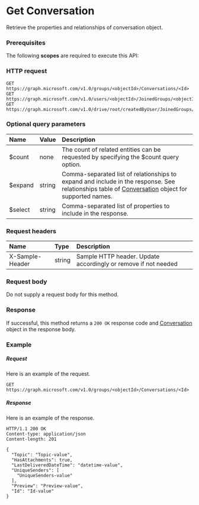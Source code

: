 # Get Conversation

Retrieve the properties and relationships of conversation object.
### Prerequisites
The following **scopes** are required to execute this API: 
### HTTP request
<!-- { "blockType": "ignored" } -->
```http
GET https://graph.microsoft.com/v1.0/groups/<objectId>/Conversations/<Id>
GET https://graph.microsoft.com/v1.0/users/<objectId>/JoinedGroups/<objectId>/Conversations/<Id>
GET https://graph.microsoft.com/v1.0/drive/root/createdByUser/JoinedGroups/<objectId>/Conversations/<Id>
```
### Optional query parameters
|Name|Value|Description|
|:---------------|:--------|:-------|
|$count|none|The count of related entities can be requested by specifying the $count query option.|
|$expand|string|Comma-separated list of relationships to expand and include in the response. See relationships table of [Conversation](../resources/conversation.md) object for supported names. |
|$select|string|Comma-separated list of properties to include in the response.|

### Request headers
| Name       | Type | Description|
|:-----------|:------|:----------|
| X-Sample-Header  | string  | Sample HTTP header. Update accordingly or remove if not needed|

### Request body
Do not supply a request body for this method.
### Response
If successful, this method returns a `200 OK` response code and [Conversation](../resources/conversation.md) object in the response body.
### Example
##### Request
Here is an example of the request.
<!-- {
  "blockType": "request",
  "name": "get_conversation"
}-->
```http
GET https://graph.microsoft.com/v1.0/groups/<objectId>/Conversations/<Id>
```
##### Response
Here is an example of the response.
<!-- {
  "blockType": "response",
  "truncated": false,
  "@odata.type": "microsoft.graph.conversation"
} -->
```http
HTTP/1.1 200 OK
Content-type: application/json
Content-length: 201

{
  "Topic": "Topic-value",
  "HasAttachments": true,
  "LastDeliveredDateTime": "datetime-value",
  "UniqueSenders": [
    "UniqueSenders-value"
  ],
  "Preview": "Preview-value",
  "Id": "Id-value"
}
```

<!-- uuid: 8fcb5dbc-d5aa-4681-8e31-b001d5168d79
2015-10-25 14:57:30 UTC -->
<!-- {
  "type": "#page.annotation",
  "description": "Get Conversation",
  "keywords": "",
  "section": "documentation",
  "tocPath": ""
}-->
